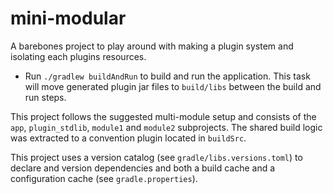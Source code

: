 # mini-modular

A barebones project to play around with making a plugin system and isolating each plugins resources.

* Run `./gradlew buildAndRun` to build and run the application.
This task will move generated plugin jar files to `build/libs` between the build and run steps.


This project follows the suggested multi-module setup and consists of the `app`, `plugin_stdlib`, `module1` and `module2` subprojects.
The shared build logic was extracted to a convention plugin located in `buildSrc`.

This project uses a version catalog (see `gradle/libs.versions.toml`) to declare and version dependencies
and both a build cache and a configuration cache (see `gradle.properties`).
